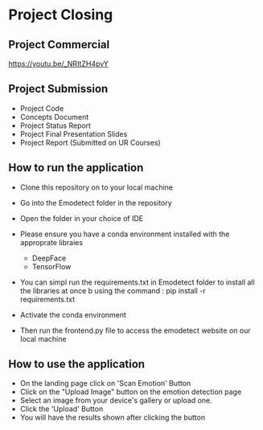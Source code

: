 # Project Closing

## Project Commercial
https://youtu.be/_NRItZH4pvY

## Project Submission
- Project Code
- Concepts Document
- Project Status Report
- Project Final Presentation Slides
- Project Report (Submitted on UR Courses)

## How to run the application
- Clone this repository on to your local machine
- Go into the Emodetect folder in the repository
- Open the folder in your choice of IDE
- Please ensure you have a conda environment installed with the approprate libraies
  - DeepFace
  - TensorFlow
- You can simpl run the requirements.txt in Emodetect folder to install all the libraries at once b using the command : pip install -r requirements.txt

- Activate the conda environment 
- Then run the frontend.py file to access the emodetect website on our local machine   

## How to use the application
- On the landing page click on 'Scan Emotion' Button
- Click on the "Upload Image" button on the emotion detection page
- Select an image from your device's gallery or upload one.
- Click the 'Upload' Button
- You will have the results shown after clicking the button
